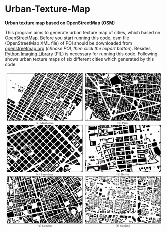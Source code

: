 # Urban-Texture-Map
**Urban texture map based on OpenStreetMap (OSM)**

This program aims to generate urban texture map of cities, which based on OpenStreetMap. Before you start running this code, osm file (OpenStreetMap XML file) of POI should be downloaded from [openstreetmap.org](http://www.openstreetmap.org) (*choose POI, then click the export botton*). Besides, [Python Imaging Library](http://www.pythonware.com/products/pil/) (PIL) is necessary for running this code. Following shows urban texture maps of six different cities which generated by this code.

![Figure](https://github.com/jialeishen/Urban-Texture-Map/blob/master/URBAN.png)
